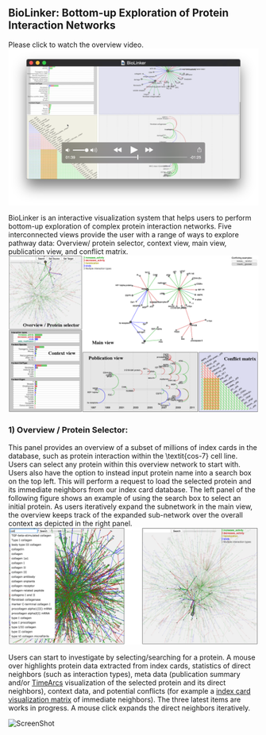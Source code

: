 ## BioLinker: Bottom-up Exploration of Protein Interaction Networks
Please click to watch the overview video.
[![ScreenShot](https://github.com/CreativeCodingLab/BioLinker/blob/master/figures/TeaserVideo.png)](http://www2.cs.uic.edu/~tdang/BioLinker/BioLinker.mp4)

BioLinker is an interactive visualization system that helps users to perform bottom-up exploration of complex protein interaction networks. Five interconnected views provide the user with a range of ways to explore pathway data: Overview/ protein selector, context view, main view, publication view, and conflict matrix.  
![ScreenShot](https://github.com/CreativeCodingLab/BioLinker/blob/master/figures/Figure1.png)


### 1) Overview / Protein Selector:
This panel provides an overview of a subset of millions of index cards in the database, such as protein interaction within the \textit{cos-7} cell line. Users can select any protein within this overview network to start with. Users also have the option to instead input protein name into a search box on the top left. This will perform a request to load the selected protein and its immediate neighbors from our index card database. The left panel of the following figure shows an example of using the search box to select an initial protein. As users iteratively expand the subnetwork in the main view, the overview keeps track of the expanded sub-network over the overall context as depicted in the right panel.
![ScreenShot](https://github.com/CreativeCodingLab/BioLinker/blob/master/figures/Figure2.png)

Users can start to investigate by selecting/searching for a protein. A mouse over highlights protein data extracted from index cards, statistics of direct neighbors (such as interaction types), meta data  (publication summary and/or [TimeArcs](https://github.com/CreativeCodingLab/TimeArcs) visualization of the selected protein and its direct neighbors), context data, and potential conflicts (for example a  [index card visualization matrix]( https://github.com/CreativeCodingLab/IndexCardVisualizations) of immediate neighbors). The three latest items are works in progress. A mouse click expands the direct neighbors iteratively.

![ScreenShot](http://www.cs.uic.edu/~tdang/BioLinker/images/BioLinker2.png)
